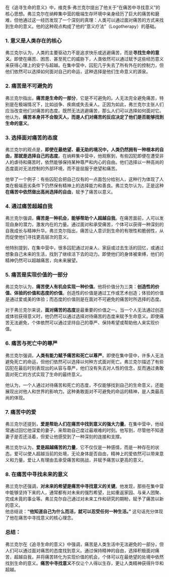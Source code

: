 在《追寻生命的意义》中，维克多·弗兰克尔提出了他关于“在痛苦中寻找意义”的核心思想。弗兰克尔在纳粹集中营的极端生存环境中亲身经历了巨大的痛苦和磨难，但他通过这一经历发现了一个深刻的真理：人类可以通过面对痛苦的方式来找到生命的意义。他的这种观点构成了他的“意义疗法”（Logotherapy）的基础。

### 1. **意义是人类存在的核心**
弗兰克尔认为，人类的主要驱动力不是追求快乐或逃避痛苦，而是**寻找生命的意义**。即使在痛苦、困苦、甚至死亡的威胁下，人类依然可以通过赋予这些经历意义来获得心理上的安宁与超越。在集中营中，囚犯几乎失去了所有外在的控制力，但他们依然可以选择如何面对自己的命运，这种选择是他们生命意义的源泉。

### 2. **痛苦是不可避免的**
弗兰克尔指出，**痛苦是生命的一部分**，它是不可避免的。人无法完全避免痛苦，特别是在极端情况下，比如战争、疾病或失去亲人。正因为如此，弗兰克尔主张人们应当改变他们对痛苦的态度。既然无法逃避痛苦，那么人们可以选择如何面对它。他认为，**痛苦本身并不会毁灭人，而是人们对痛苦的反应决定了他们是否能够找到生命的意义**。

### 3. **选择面对痛苦的态度**
弗兰克尔的观点是，**即使在最绝望、最无助的境况中，人类仍然拥有一种根本的自由，那就是选择自己的态度**。在纳粹集中营中，他观察到，有些囚犯即便在遭受非人的虐待和痛苦时，依然能够保持某种尊严和内心的自由。他们选择以一种高尚的态度面对无法控制的外部环境，而不是屈服于绝望和痛苦。

他举了一个例子：有些囚犯会把自己仅有的一点面包分给别人，这种行为体现了人类在极端恶劣条件下仍然保有精神上的选择能力和善良。弗兰克尔认为，正是这种**在痛苦中依然做出高尚选择的自由**，赋予了痛苦以意义。

### 4. **通过痛苦超越自我**
弗兰克尔强调，**痛苦是一种机会，能够帮助个人超越自我**。在痛苦面前，人可以发现自身的潜力，激发内在的力量。通过面对和承受痛苦，个体可以获得一种深刻的自我成长与精神升华。弗兰克尔指出，痛苦让人意识到生命的有限性和脆弱性，从而促使他们寻找更高层次的意义。

他特别提到，在集中营中，很多囚犯通过对亲人、家庭或过去生活的回忆，或通过想象自己未来的生活，找到了继续活下去的动力。即使他们的身体被束缚，他们的精神仍然可以超越痛苦，向未来展望。

### 5. **痛苦是实现价值的一部分**
弗兰克尔认为，**痛苦使人有机会实现一种价值**。他将价值分为三类：**创造性的价值、体验的价值和态度的价值**。创造性的价值是通过工作或艺术创造；体验的价值是通过爱或美的体验；而态度的价值则是在面对不可避免的痛苦时所选择的态度。

对于弗兰克尔来说，**面对痛苦的态度**是最重要的价值之一。当一个人无法通过创造或体验获得意义时，他仍然可以通过选择对待痛苦的态度来赋予生命意义。即使痛苦无法避免，个体依然可以通过坚持自己的尊严、保持希望或帮助他人来实现价值。

### 6. **痛苦与死亡中的尊严**
弗兰克尔强调，**人类有能力赋予痛苦和死亡以尊严**。即使在集中营中，许多人无法避免死亡的命运，但他们依然可以选择以何种方式面对死亡。弗兰克尔描述了有些囚犯在最后时刻表现出的从容与尊严，他们没有失去对人性的信念，反而通过勇敢面对死亡的方式实现了生命的最终意义。

他认为，一个人通过对待痛苦和死亡的态度，不仅能够找到自己的生命意义，还能展现出对他人和世界的影响力。这种勇敢面对不可避免的命运的精神，是人类最高尚的体现。

### 7. **痛苦中的爱**
弗兰克尔还提到，**爱是帮助人们在痛苦中找到意义的强大力量**。在集中营中，他经常通过回忆他深爱的妻子，来帮助自己度过最艰难的时刻。他写到，尽管他不知道妻子是否还活着，但爱让他感受到了一种深刻的连接和支撑。

弗兰克尔认为，**爱是超越痛苦的力量**，它不仅仅是一种感情，而是一种存在的状态。爱可以使人超越当前的处境，无论身体是否自由，精神上的爱依然可以带来意义和力量。爱让人有理由去承受痛苦和挑战，并赋予痛苦以更高的意义。

### 8. **在痛苦中寻找未来的意义**
弗兰克尔还强调，**对未来的希望是痛苦中寻找意义的关键**。他发现，那些在集中营中能够坚持下来的人，通常都有对未来的强烈希望，比如重返家园、与亲人团聚、完成未竟的事业等。弗兰克尔自己通过对未来工作和研究的期盼，赋予了痛苦以新的意义。  
他总结说：**“他知道自己为什么而活，就可以忍受任何一种生活。”** 这句话充分体现了他在痛苦中寻找意义的核心理念。

### 总结：
弗兰克尔在《追寻生命的意义》中强调，痛苦是人类生活中无法避免的一部分，但人们可以通过面对痛苦的态度找到意义。通过保持精神的自由，选择积极面对痛苦，超越自我，并将痛苦转化为实现价值的机会，个体可以在最绝望的处境中依然找到生命的意义。**痛苦中寻找意义**不仅让个人得以生存，更让人类精神获得升华和超越。